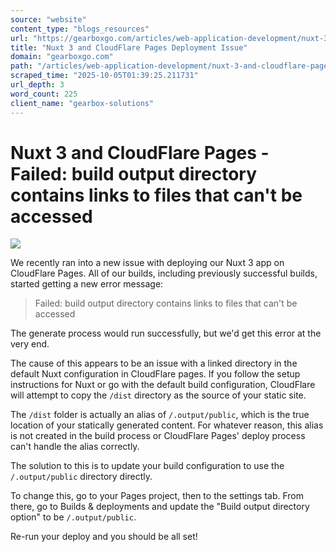 ```yaml
---
source: "website"
content_type: "blogs_resources"
url: "https://gearboxgo.com/articles/web-application-development/nuxt-3-and-cloudflare-pages-failed-build-output-directory-contains-links-to-files-that-can-t-be-accessed"
title: "Nuxt 3 and CloudFlare Pages Deployment Issue"
domain: "gearboxgo.com"
path: "/articles/web-application-development/nuxt-3-and-cloudflare-pages-failed-build-output-directory-contains-links-to-files-that-can-t-be-accessed"
scraped_time: "2025-10-05T01:39:25.211731"
url_depth: 3
word_count: 225
client_name: "gearbox-solutions"
---
```


# Nuxt 3 and CloudFlare Pages - Failed: build output directory contains links to files that can't be accessed

![](/_ipx/_/https:/s3.us-east-1.amazonaws.com/assets.gearboxgo.com/nuxt-and-cloudflare-error.png)

We recently ran into a new issue with deploying our Nuxt 3 app on CloudFlare Pages. All of our builds, including previously successful builds, started getting a new error message:

> Failed: build output directory contains links to files that can't be accessed

The generate process would run successfully, but we'd get this error at the very end.

The cause of this appears to be an issue with a linked directory in the default Nuxt configuration in CloudFlare pages. If you follow the setup instructions for Nuxt or go with the default build configuration, CloudFlare will attempt to copy the `/dist` directory as the source of your static site.

The `/dist` folder is actually an alias of `/.output/public`, which is the true location of your statically generated content. For whatever reason, this alias is not created in the build process or CloudFlare Pages' deploy process can't handle the alias correctly.

The solution to this is to update your build configuration to use the `/.output/public` directory directly.

To change this, go to your Pages project, then to the settings tab. From there, go to Builds & deployments and update the "Build output directory option" to be `/.output/public`.

Re-run your deploy and you should be all set!